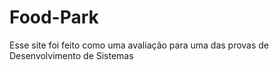 # Food-Park
<p>
Esse site foi feito como uma avaliação para uma das provas de Desenvolvimento de Sistemas
</P>
